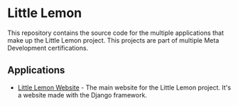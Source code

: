 # Little Lemon

This repository contains the source code for the multiple applications that make up the Little Lemon project. This projects are part of multiple Meta Development certifications.

## Applications

- [Little Lemon Website](./website/README.md) - The main website for the Little Lemon project. It's a website made with the Django framework.
